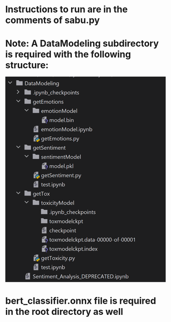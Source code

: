# Instructions to run are in the comments of sabu.py
# Note: A DataModeling subdirectory is required with the following structure:
![alt text](https://github.com/plehman2000/Sabu/blob/main/gh_resources/structure.png?raw=true)
# bert_classifier.onnx file is required in the root directory as well
